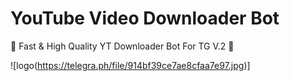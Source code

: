 # YouTube Video Downloader Bot
🍁 Fast & High Quality YT Downloader Bot For TG V.2 🚀

![logo(https://telegra.ph/file/914bf39ce7ae8cfaa7e97.jpg)]
